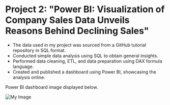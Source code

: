 # Project 2: "Power BI: Visualization of Company Sales Data Unveils Reasons Behind Declining Sales"
* The data used in my project was sourced from a GitHub tutorial repository in SQL format.
* Conducted simple data analysis using SQL to obtain general insights.
* Performed data cleaning, ETL, and data preparation using DAX formula language.
* Created and published a dashboard using Power BI, showcasing the analysis online.

Power BI dashboard image displayed below.

<img src="images/combine_images.jpg" alt="My Image">
